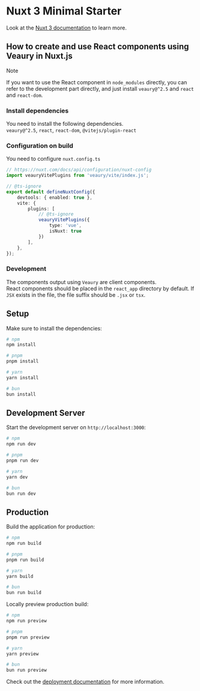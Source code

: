# Nuxt 3 Minimal Starter

Look at the [Nuxt 3 documentation](https://nuxt.com/docs/getting-started/introduction) to learn more.

## How to create and use React components using Veaury in Nuxt.js
> [!NOTE]
>
> If you want to use the React component in `node_modules` directly, you can refer to the development part directly, and just install `veaury@^2.5` and `react` and `react-dom`.

### Install dependencies
You need to install the following dependencies.  
`veaury@^2.5`, `react`, `react-dom`, `@vitejs/plugin-react`

### Configuration on build
You need to configure `nuxt.config.ts`
```ts
// https://nuxt.com/docs/api/configuration/nuxt-config
import veauryVitePlugins from 'veaury/vite/index.js';

// @ts-ignore
export default defineNuxtConfig({
    devtools: { enabled: true },
    vite: {
        plugins: [
            // @ts-ignore
            veauryVitePlugins({
                type: 'vue',
                isNuxt: true
            })
        ],
    },
});
```

### Development
The components output using `Veaury` are client components.   
React components should be placed in the `react_app` directory by default. If `JSX` exists in the file, the file suffix should be `.jsx` or `tsx`.

## Setup

Make sure to install the dependencies:

```bash
# npm
npm install

# pnpm
pnpm install

# yarn
yarn install

# bun
bun install
```

## Development Server

Start the development server on `http://localhost:3000`:

```bash
# npm
npm run dev

# pnpm
pnpm run dev

# yarn
yarn dev

# bun
bun run dev
```

## Production

Build the application for production:

```bash
# npm
npm run build

# pnpm
pnpm run build

# yarn
yarn build

# bun
bun run build
```

Locally preview production build:

```bash
# npm
npm run preview

# pnpm
pnpm run preview

# yarn
yarn preview

# bun
bun run preview
```

Check out the [deployment documentation](https://nuxt.com/docs/getting-started/deployment) for more information.
